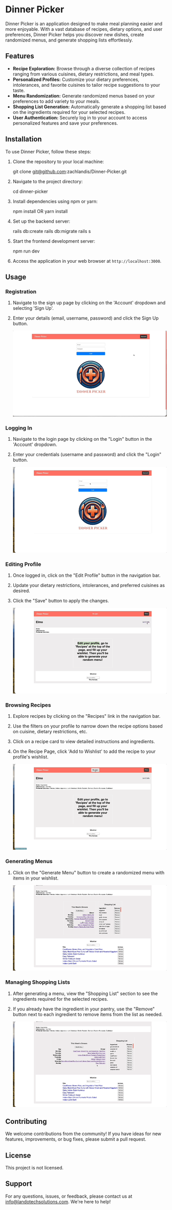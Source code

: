 # Dinner Picker

Dinner Picker is an application designed to make meal planning easier and more enjoyable. With a vast database of recipes, dietary options, and user preferences, Dinner Picker helps you discover new dishes, create randomized menus, and generate shopping lists effortlessly.

## Features

- **Recipe Exploration:** Browse through a diverse collection of recipes ranging from various cuisines, dietary restrictions, and meal types.
- **Personalized Profiles:** Customize your dietary preferences, intolerances, and favorite cuisines to tailor recipe suggestions to your taste.
- **Menu Randomization:** Generate randomized menus based on your preferences to add variety to your meals.
- **Shopping List Generation:** Automatically generate a shopping list based on the ingredients required for your selected recipes.
- **User Authentication:** Securely log in to your account to access personalized features and save your preferences.

## Installation

To use Dinner Picker, follow these steps:

1. Clone the repository to your local machine:

    git clone git@github.com:zachlandis/Dinner-Picker.git

2. Navigate to the project directory:

    cd dinner-picker

3. Install dependencies using npm or yarn:

    npm install
    OR
    yarn install


4. Set up the backend server:

    rails db:create
    rails db:migrate
    rails s

5. Start the frontend development server:

    npm run dev

6. Access the application in your web browser at `http://localhost:3000`.

## Usage

### Registration

1. Navigate to the sign up page by clicking on the 'Account' dropdown and selecting 'Sign Up'.

2. Enter your details (email, username, password) and click the Sign Up button.

    ![sign-up](client/public/Sign-Up.gif)

### Logging In

1. Navigate to the login page by clicking on the "Login" button in the 'Account' dropdown.

2. Enter your credentials (username and password) and click the "Login" button.

    ![login](client/public/Login.gif)

### Editing Profile

1. Once logged in, click on the "Edit Profile" button in the navigation bar.

2. Update your dietary restrictions, intolerances, and preferred cuisines as desired.

3. Click the "Save" button to apply the changes.

    ![profile-preferences](client/public/profilePreferences.gif)

### Browsing Recipes

1. Explore recipes by clicking on the "Recipes" link in the navigation bar.

2. Use the filters on your profile to narrow down the recipe options based on cuisine, dietary restrictions, etc.

3. Click on a recipe card to view detailed instructions and ingredients.

4. On the Recipe Page, click 'Add to Wishlist' to add the recipe to your profile's wishlist.
    
    ![add-recipe-to-wishlist](client/public/add-recipes-to-wishlist.gif)

### Generating Menus

1. Click on the "Generate Menu" button to create a randomized menu with items in your wishlist.

    ![generate-random-menu](client/public/generate-random-menu.gif)

### Managing Shopping Lists

1. After generating a menu, view the "Shopping List" section to see the ingredients required for the selected recipes.

2. If you already have the ingredient in  your pantry, use the "Remove" button next to each ingredient to remove items from the list as needed.

    ![update-shopping-list](client/public/update-shopping-list.gif)

## Contributing

We welcome contributions from the community! If you have ideas for new features, improvements, or bug fixes, please submit a pull request.

## License

This project is not licensed.

## Support

For any questions, issues, or feedback, please contact us at info@landotechsolutions.com. We're here to help!






